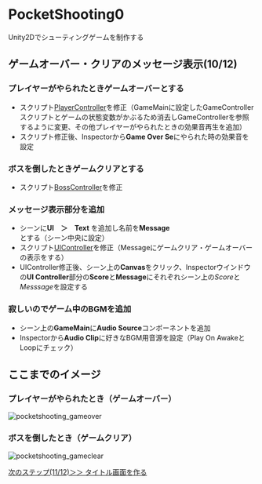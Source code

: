 # PocketShooting0
Unity2Dでシューティングゲームを制作する

## ゲームオーバー・クリアのメッセージ表示(10/12)

### プレイヤーがやられたときゲームオーバーとする
- スクリプト[PlayerController](https://github.com/mrgarita/PocketShooting0/blob/game_message/PlayerController.cs)を修正（GameMainに設定したGameControllerスクリプトとゲームの状態変数がかぶるため消去しGameControllerを参照するように変更、その他プレイヤーがやられたときの効果音再生を追加）
- スクリプト修正後、Inspectorから**Game Over Se**にやられた時の効果音を設定

### ボスを倒したときゲームクリアとする
- スクリプト[BossController](https://github.com/mrgarita/PocketShooting0/blob/game_message/BossController.cs)を修正

### メッセージ表示部分を追加
- シーンに**UI　＞　Text** を追加し名前を**Message**とする（シーン中央に設定）
- スクリプト[UIController](https://github.com/mrgarita/PocketShooting0/blob/game_message/UIController.cs)を修正（Messageにゲームクリア・ゲームオーバーの表示をする）
- UIController修正後、シーン上の**Canvas**をクリック、Inspectorウインドウの**UI Controller**部分の**Score**と**Message**にそれぞれシーン上の*Score*と*Messsage*を設定する

### 寂しいのでゲーム中のBGMを追加
- シーン上の**GameMain**に**Audio Source**コンポーネントを追加
- Inspectorから**Audio Clip**に好きなBGM用音源を設定（Play On AwakeとLoopにチェック）

## ここまでのイメージ
### プレイヤーがやられたとき（ゲームオーバー）
![pocketshooting_gameover](https://user-images.githubusercontent.com/32384416/140453942-9b44c8e1-cc93-42dc-a403-31cde1a55b53.gif)

### ボスを倒したとき（ゲームクリア）
![pocketshooting_gameclear](https://user-images.githubusercontent.com/32384416/140453924-2829405b-b78b-446c-85de-666744b41428.gif)

[次のステップ(11/12)＞＞ タイトル画面を作る](https://github.com/mrgarita/PocketShooting0/tree/title_to_game)
